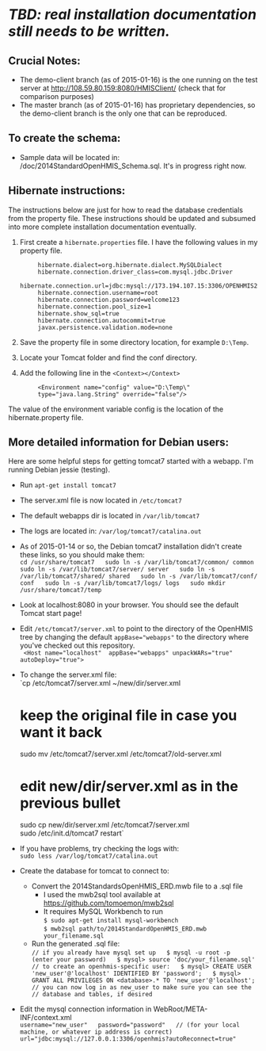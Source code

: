 _TBD: real installation documentation still needs to be written._
=================================================================
 
Crucial Notes:
-------------------

* The demo-client branch (as of 2015-01-16) is the one running on the
  test server at http://108.59.80.159:8080/HMISClient/ (check that for
  comparison purposes)
* The master branch (as of 2015-01-16) has proprietary dependencies,
  so the demo-client branch is the only one that can be reproduced.

To create the schema:
---------------------
* Sample data will be located in: /doc/2014StandardOpenHMIS_Schema.sql.
  It's in progress right now.

Hibernate instructions:
-----------------------------
The instructions below are just for how to read the database
credentials from the property file.  These instructions should be
updated and subsumed into more complete installation documentation
eventually.

1. First create a `hibernate.properties` file.  I have the following values in my property file.

            hibernate.dialect=org.hibernate.dialect.MySQLDialect
            hibernate.connection.driver_class=com.mysql.jdbc.Driver
            hibernate.connection.url=jdbc:mysql://173.194.107.15:3306/OPENHMIS2
            hibernate.connection.username=root
            hibernate.connection.password=welcome123
            hibernate.connection.pool_size=1
            hibernate.show_sql=true
            hibernate.connection.autocommit=true
            javax.persistence.validation.mode=none

2. Save the property file in some directory location, for example `D:\Temp`.

3. Locate your Tomcat folder and find the conf directory.

4. Add the following line in the `<Context></Context>`

            <Environment name="config" value="D:\Temp\"
            type="java.lang.String" override="false"/>

  The value of the environment variable config is the location of the hibernate.property file.




More detailed information for Debian users:
--------------------------------------------------------------------
Here are some helpful steps for getting tomcat7 started with a webapp.
I'm running Debian jessie (testing). 

* Run `apt-get install tomcat7`
* The server.xml file is now located in `/etc/tomcat7`
* The default webapps dir is located in `/var/lib/tomcat7`
* The logs are located in: `/var/log/tomcat7/catalina.out`
* As of 2015-01-14 or so, the Debian tomcat7 installation didn't
  create these links, so you should make them:  
       `cd /usr/share/tomcat7  
       sudo ln -s /var/lib/tomcat7/common/ common  
       sudo ln -s /var/lib/tomcat7/server/ server  
       sudo ln -s /var/lib/tomcat7/shared/ shared  
       sudo ln -s /var/lib/tomcat7/conf/ conf  
       sudo ln -s /var/lib/tomcat7/logs/ logs  
       sudo mkdir /usr/share/tomcat7/temp`  
* Look at localhost:8080 in your browser.  You should see the default Tomcat start
  page!  
* Edit `/etc/tomcat7/server.xml` to point to the directory of the
 OpenHMIS tree by changing the default `appBase="webapps"` to the
  directory where you've checked out this repository.  
   ` <Host name="localhost"  appBase="webapps"
    unpackWARs="true" autoDeploy="true">`
* To change the server.xml file:  
    `cp /etc/tomcat7/server.xml ~/new/dir/server.xml  
    # keep the original file in case you want it back  
    sudo mv /etc/tomcat7/server.xml /etc/tomcat7/old-server.xml  
    # edit new/dir/server.xml as in the previous bullet  
    sudo cp new/dir/server.xml /etc/tomcat7/server.xml  
    sudo /etc/init.d/tomcat7 restart`
* If you have problems, try checking the logs with:  
    `sudo less /var/log/tomcat7/catalina.out`
* Create the database for tomcat to connect to:  
    * Convert the 2014StandardsOpenHMIS_ERD.mwb file to a .sql file
        * I used the mwb2sql tool available at
          https://github.com/tomoemon/mwb2sql 
        * It requires MySQL Workbench to run  
          `$ sudo apt-get install mysql-workbench`  
           `$ mwb2sql path/to/2014StandardOpenHMIS_ERD.mwb your_filename.sql`  
    * Run the generated .sql file:  
    `// if you already have mysql set up  
    $ mysql -u root -p  
    (enter your password)  
    $ mysql> source 'doc/your_filename.sql'  
    // to create an openhmis-specific user:  
    $ mysql> CREATE USER 'new_user'@'localhost' IDENTIFIED BY
     'password';  
    $ mysql> GRANT ALL PRIVILEGES ON <database>.* TO
     'new_user'@'localhost';  
    // you can now log in as new_user to make sure you can see the  
    // database and tables, if desired`

* Edit the mysql connection information in
    WebRoot/META-INF/context.xml  
    `username="new_user"  
    password="password"  
    // (for your local machine, or whatever ip address is correct)  
    url="jdbc:mysql://127.0.0.1:3306/openhmis?autoReconnect=true"`
